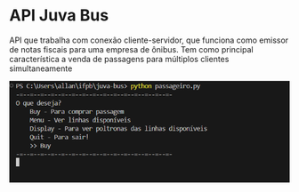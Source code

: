 # API Juva Bus
API que trabalha com conexão cliente-servidor, que funciona como emissor de notas fiscais para uma empresa de ônibus. Tem como principal característica a venda de passagens para múltiplos clientes simultaneamente

![Preview](assets/preview.png)